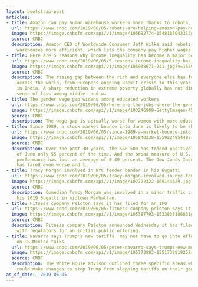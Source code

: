 ```yaml
---
layout: bootstrap-post
articles:
- title: Amazon can pay human warehouse workers more thanks to robots, top exec says
  url: https://www.cnbc.com/2019/06/05/robots-are-helping-amazon-pay-human-warehouse-workers-more-jeff-wilke.html
  image: https://image.cnbcfm.com/api/v1/image/105692774-1548183042313gettyimages-859949286.jpeg?v=1548183107
  source: CNBC
  description: Amazon CEO of Worldwide Consumer Jeff Wilke said robots make Amazon's
    warehouses more efficient, which lets the company pay higher wages.
- title: Here are 5 reasons why income inequality has become a major political issue
  url: https://www.cnbc.com/2019/06/05/5-reasons-income-inequality-has-become-a-major-political-issue.html
  image: https://image.cnbcfm.com/api/v1/image/105938671-241.jpg?v=1559157234
  source: CNBC
  description: The rising gap between the rich and everyone else has fueled unrest
    across the world, from Europe's ongoing Brexit crisis to this year's elections
    in India. A sharp reduction in extreme poverty globally has not diminished the
    sense of loss among middle- and w…
- title: The gender wage gap widens among educated workers
  url: https://www.cnbc.com/2019/06/05/here-are-the-jobs-where-the-gender-wage-gap-is-the-widest.html
  image: https://image.cnbcfm.com/api/v1/image/103246909-GettyImages-457984199-1.jpg?v=1529470245
  source: CNBC
  description: The wage gap is actually worse for women with more education.
- title: Since 1989, a stock market bounce into June is likely to be short-lived
  url: https://www.cnbc.com/2019/06/05/since-1989-a-market-bounce-into-june-is-likely-to-be-short-lived.html
  image: https://image.cnbcfm.com/api/v1/image/105940238-1559224954487rtx6x0ns.jpg?v=1559225015
  source: CNBC
  description: Over the past 30 years, the S&P 500 has traded positively in the month
    of June only 55 percent of the time. And the broad measure of U.S. stock market
    performance has lost an average of 0.49 percent. The Dow Jones Industrial Average
    has fared even worse and t…
- title: Tracy Morgan involved in NYC fender bender in his Bugatti
  url: https://www.cnbc.com/2019/06/05/tracy-morgan-involved-in-nyc-fender-bender-in-his-bugatti.html
  image: https://image.cnbcfm.com/api/v1/image/102722322-169144629.jpg?v=1529468592
  source: CNBC
  description: Comedian Tracy Morgan was involved in a minor traffic crash while driving
    his 2019 Bugatti in midtown Manhattan.
- title: Fitness company Peloton says it has filed for an IPO
  url: https://www.cnbc.com/2019/06/05/fitness-company-peloton-says-it-has-filed-for-an-ipo.html
  image: https://image.cnbcfm.com/api/v1/image/105387793-1533838186831gettyimages-903921722.jpg?v=1533838648
  source: CNBC
  description: Fitness company Peloton announced Wednesday it has filed confidentially
    with regulators for an initial public offering.
- title: Navarro says Trump's new tariffs 'may not have to go into effect' depending
    on US-Mexico talks
  url: https://www.cnbc.com/2019/06/05/peter-navarro-says-trumps-new-mexico-tariffs-may-not-have-to-go-into-effect.html
  image: https://image.cnbcfm.com/api/v1/image/105773883-1551732819252rtx6pnwu.jpg?v=1559739028
  source: CNBC
  description: The White House advisor outlined three specific areas where Mexico
    could make changes to stop Trump from slapping tariffs on their goods.
as_of_date: '2019-06-05'
---
```


